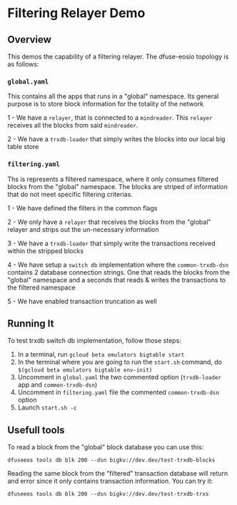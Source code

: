 # Filtering Relayer Demo

## Overview

This demos the capability of a filtering relayer. The dfuse-eosio topology is
as follows:

### `global.yaml`
This contains all the apps that runs in a "global" namespace. Its general purpose is to store block
information for the totality of the network

1 - We have a `relayer`, that is connected to a `mindreader`. This `relayer` receives all
the blocks from said `mindreader`.

2 - We have a `trxdb-loader` that simply writes the blocks into our local big table store

### `filtering.yaml`
Ths is represents a filtered namespace, where it only consumes filtered blocks from the "global" namespace.
The blocks are striped of information that do not meet specific filtering criterias.

1 - We have defined the filters in the common flags

2 - We only have a `relayer` that receives the blocks from the "global" relayer and strips out the un-necessary
information

3 - We have a `trxdb-loader` that simply write the transactions received within the stripped blocks

4 - We have setup a `switch db` implementation where the `common-trxdb-dsn` contains 2 database connection strings. One that reads
the blocks from the "global" namespace and a seconds that reads & writes the transactions to the filtered namespace

5 - We have enabled transaction truncation as well


## Running It

To test trxdb switch db implementation, follow those steps:

1. In a terminal, run `gcloud beta emulators bigtable start`
1. In the terminal where you are going to run the `start.sh` command, do `$(gcloud beta emulators bigtable env-init)`
1. Uncomment in `global.yaml` the two commented option (`trxdb-loader` app and `common-trxdb-dsn`)
1. Uncomment in `filtering.yaml` file the commented `common-trxdb-dsn` option
1. Launch `start.sh -c`

## Usefull tools

To read a block from the "global" block database you can use this:

```
dfuseeos tools db blk 200 --dsn bigkv://dev.dev/test-trxdb-blocks
```

Reading the same block from the "filtered" transaction database will
return and error since it only contains transaction information. You can
try
it:

```
dfuseeos tools db blk 200 --dsn bigkv://dev.dev/test-trxdb-trxs
```
